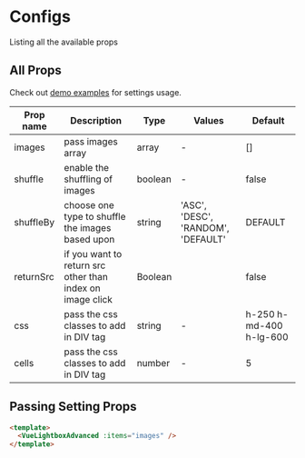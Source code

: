 # Configs

Listing all the available props

## All Props

Check out [demo examples](https://codeeshop-oc.github.io/vue-lightbox-advanced/) for settings usage.

| Prop name | Description                                               | Type    | Values                             | Default                 |
| --------- | --------------------------------------------------------- | ------- | ---------------------------------- | ----------------------- |
| images    | pass images array                                         | array   | -                                  | []                      |
| shuffle   | enable the shuffling of images                            | boolean | -                                  | false                   |
| shuffleBy | choose one type to shuffle the images based upon          | string  | 'ASC', 'DESC', 'RANDOM', 'DEFAULT' | DEFAULT                 |
| returnSrc | if you want to return src other than index on image click | Boolean |                                    | false                   |
| css       | pass the css classes to add in DIV tag                    | string  | -                                  | h-250 h-md-400 h-lg-600 |
| cells     | pass the css classes to add in DIV tag                    | number  | -                                  | 5                       |

## Passing Setting Props

```html
<template>
  <VueLightboxAdvanced :items="images" />
</template>
```
